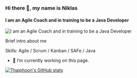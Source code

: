 ### Hi there 👋, my name is Niklas
#### I am an Agile Coach and in training to be a Java Developer
![I am an Agile Coach and in training to be a Java Developer](https://media.licdn.com/dms/image/v2/C5616AQGfYQfGD-cErQ/profile-displaybackgroundimage-shrink_350_1400/profile-displaybackgroundimage-shrink_350_1400/0/1516284601561?e=1759968000&v=beta&t=O9U_B3hTY8G38PghKzMIboVFevOgFHd7m8NwPpqYrxs)

Brief intro about me

Skills: Agile / Scrum / Kanban / SAFe / Java

- 🔭 I’m currently working on this page. 

[![Thaiphoon's GitHub stats](https://github-readme-stats.vercel.app/api?username=thaiphoon)](https://github.com/anuraghazra/github-readme-stats)
